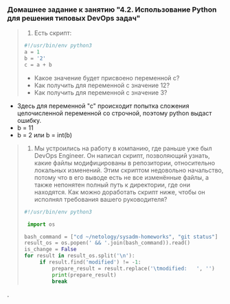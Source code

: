 ### Домашнее задание к занятию "4.2. Использование Python для решения типовых DevOps задач"

>1. Есть скрипт:
>	```python
>   #!/usr/bin/env python3
>	a = 1
>	b = '2'
>	c = a + b
>	```
>	* Какое значение будет присвоено переменной c?
>	* Как получить для переменной c значение 12?
>   * Как получить для переменной c значение 3?

* Здесь для переменной "с" происходит попытка сложения целочисленной переменной со строчной,
  поэтому python выдаст ошибку.
* b = 11
* b = 2 или b = int(b)

>1. Мы устроились на работу в компанию, где раньше уже был DevOps Engineer. Он написал скрипт, позволяющий узнать, какие файлы модифицированы в репозитории, относительно локальных изменений. Этим скриптом недовольно начальство, потому что в его выводе есть не все изменённые файлы, а также непонятен полный путь к директории, где они находятся. Как можно доработать скрипт ниже, чтобы он исполнял требования вашего руководителя?
>
>	```python
>   #!/usr/bin/env python3
>
>    import os
>
>	bash_command = ["cd ~/netology/sysadm-homeworks", "git status"]
>	result_os = os.popen(' && '.join(bash_command)).read()
>   is_change = False
>	for result in result_os.split('\n'):
>        if result.find('modified') != -1:
>            prepare_result = result.replace('\tmodified:   ', '')
>            print(prepare_result)
>            break
>
>	```

.